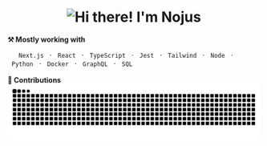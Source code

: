 <h1 align="center">
  <img src="https://readme-typing-svg.herokuapp.com/?font=Poppins&weight=700&color=A8A2FFFF&size=26&center=true&vCenter=true&width=420&height=50&duration=3000&lines=Hi+there!+%F0%9F%91%8B;+I'm+Nojus" alt="Hi there! I'm Nojus" />
</h1>

**⚒️ Mostly working with** 
<p style="margin: 0.25rem 0 1rem 0; text">
  &emsp;<code style="padding:3px 8px; border-radius:6px;">Next.js</code> ·
  <code style="padding:3px 8px; border-radius:6px;">React</code> ·
  <code style="padding:3px 8px; border-radius:6px;">TypeScript</code> ·
  <code style="padding:3px 8px; border-radius:6px;">Jest</code> ·
  <code style="padding:3px 8px; border-radius:6px;">Tailwind</code> ·
  <code style="padding:3px 8px; border-radius:6px;">Node</code> ·
  <code style="padding:3px 8px; border-radius:6px;">Python</code> ·
  <code style="padding:3px 8px; border-radius:6px;">Docker</code> ·
  <code style="padding:3px 8px; border-radius:6px;">GraphQL</code> ·
  <code style="padding:3px 8px; border-radius:6px;">SQL</code> 
</p>


**🐍 Contributions**  
![contribution snake](https://raw.githubusercontent.com/nojusta/nojusta/output/github-contribution-grid-snake.svg)

